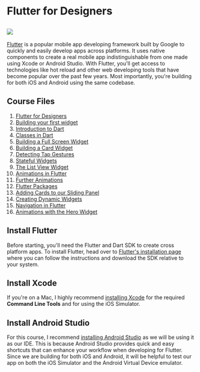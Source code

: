 # Flutter for Designers
![](https://images.ctfassets.net/ooa29xqb8tix/65NNTkJkz3KPxMXZD7nSUj/b7261db749fa4cbd3e9bd790718b17ff/Flutter_for_Designers-aerate.jpg)
---
[Flutter](https://flutter.dev/) is a popular mobile app developing framework built by Google to quickly and easily develop apps across platforms. It uses native components to create a real mobile app indistinguishable from one made using Xcode or Android Studio. With Flutter, you'll get access to technologies like hot reload and other web developing tools that have become popular over the past few years. Most importantly, you're building for both iOS and Android using the same codebase.

## Course Files
1. [Flutter for Designers](https://github.com/aidev1065/flutter-for-designers/tree/0eba55ccf28d2f000cac95534528c348ae37a8de)
2. [Building your first widget](https://github.com/aidev1065/flutter-for-designers/tree/675df36c0511d9d9ca066f792668cc51433dadef)
3. [Introduction to Dart](https://github.com/aidev1065/flutter-for-designers/tree/d6348e6a77ebfe6cbeeb0cbdde92f215c3b85f9e)
4. [Classes in Dart](https://github.com/aidev1065/flutter-for-designers/tree/94965cf112c1d5c664b3cf0c936b3cd9db52b173)
5. [Building a Full Screen Widget](https://github.com/aidev1065/flutter-for-designers/tree/bb0f71cb7d29b1f8936d82278ec6e677216ba99a)
6. [Building a Card Widget](https://github.com/aidev1065/flutter-for-designers/tree/593616211aa61224b79ea5509b71d6f01f8689ef)
7. [Detecting Tap Gestures](https://github.com/aidev1065/flutter-for-designers/tree/bfaf107c6db1724f702bcc7faa6bb355008428f5)
8. [Stateful Widgets](https://github.com/aidev1065/flutter-for-designers/tree/83402bc6967c6779d090870a6c83a44e82c828d6)
9. [The List View Widget](https://github.com/aidev1065/flutter-for-designers/tree/dda72c7d3b5a8a94411675a79cfbde12040a320e)
10. [Animations in Flutter](https://github.com/aidev1065/flutter-for-designers/tree/5926b6d0a728695609d9e81d3026554f209ce8c3)
11. [Further Animations](https://github.com/aidev1065/flutter-for-designers/tree/1c2f9f2e9deba25b682779ad42a03c9bb2c965b2)
12. [Flutter Packages](https://github.com/aidev1065/flutter-for-designers/tree/42b61c659cebdff158cf263f75af65a71e630765)
13. [Adding Cards to our Sliding Panel](https://github.com/aidev1065/flutter-for-designers/tree/b83a3bde22871a378b85461f42a1cb8545388790)
14. [Creating Dynamic Widgets](https://github.com/aidev1065/flutter-for-designers/tree/461612225f720f4b1f0c86e6fd34f2d74d244a73)
15. [Navigation in Flutter](https://github.com/aidev1065/flutter-for-designers/tree/179fe83de6f66c6a8c0c92b8b63e97183fc3ee96)
16. [Animations with the Hero Widget](https://github.com/aidev1065/flutter-for-designers/tree/abe16ad97ddff8854add22487821fb87c5ca0225)

## Install Flutter

Before starting, you'll need the Flutter and Dart SDK to create cross platform apps. To install Flutter, head over to [Flutter's installation page](https://flutter.dev/docs/get-started/install) where you can follow the instructions and download the SDK relative to your system.

## Install Xcode

If you're on a Mac, I highly recommend [installing Xcode](https://itunes.apple.com/ca/app/xcode/id497799835?mt=12) for the required **Command Line Tools** and for using the iOS Simulator.

## Install Android Studio

For this course, I recommend [installing Android Studio](http://developer.android.com/studio) as we will be using it as our IDE. This is because Android Studio provides quick and easy shortcuts that can enhance your workflow when developing for Flutter. Since we are building for both iOS and Android, it will be helpful to test our app on both the iOS Simulator and the Android Virtual Device emulator.
